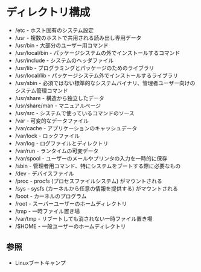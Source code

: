 # ディレクトリ構成
- /etc - ホスト固有のシステム設定
- /usr - 複数のホストで共用される読み出し専用データ
- /usr/bin - 大部分のユーザー用コマンド
- /usr/local/bin - パッケージシステムの外でインストールするコマンド
- /usr/include - システムのヘッダファイル
- /usr/lib - プログラミングとパッケージのためのライブラリ
- /usr/local/lib - パッケージシステム外でインストールするライブラリ
- /usr/sbin - 必須ではない標準的なシステムバイナリ、管理者ユーザー向けのシステム管理コマンド
- /usr/share - 構造から独立したデータ
- /usr/share/man - マニュアルページ
- /usr/src - システムで使っているコマンドのソース
- /var - 可変的なデータファイル
- /var/cache - アプリケーションのキャッシュデータ
- /var/lock - ロックファイル
- /var/log - ログファイルとディレクトリ
- /var/run - ランタイムの可変データ
- /var/spool - ユーザーのメールやプリンタの入力を一時的に保存
- /sbin - 管理者用コマンド、特にシステムをブートする際に必要なもの
- /dev - デバイスファイル
- /proc - procfs (プロセスファイルシステム) がマウントされる
- /sys - sysfs (カーネルから任意の情報を提供する) がマウントされる
- /boot - カーネルのプログラム
- /root - スーパーユーザーのホームディレクトリ
- /tmp - 一時ファイル置き場
- /var/tmp - リブートしても消されない一時ファイル置き場
- /$HOME - 一般ユーザーのホームディレクトリ

## 参照
- Linuxブートキャンプ
